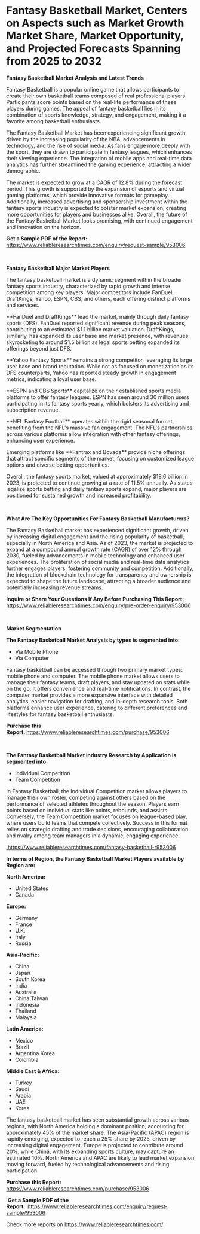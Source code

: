 <p><h1>Fantasy Basketball Market, Centers on Aspects such as Market Growth Market Share, Market Opportunity, and Projected Forecasts Spanning from 2025 to 2032</h1></p><p><strong>Fantasy Basketball Market Analysis and Latest Trends</strong></p>
<p><p>Fantasy Basketball is a popular online game that allows participants to create their own basketball teams composed of real professional players. Participants score points based on the real-life performance of these players during games. The appeal of fantasy basketball lies in its combination of sports knowledge, strategy, and engagement, making it a favorite among basketball enthusiasts.</p><p>The Fantasy Basketball Market has been experiencing significant growth, driven by the increasing popularity of the NBA, advancements in technology, and the rise of social media. As fans engage more deeply with the sport, they are drawn to participate in fantasy leagues, which enhances their viewing experience. The integration of mobile apps and real-time data analytics has further streamlined the gaming experience, attracting a wider demographic.</p><p>The market is expected to grow at a CAGR of 12.8% during the forecast period. This growth is supported by the expansion of esports and virtual gaming platforms, which provide innovative formats for gameplay. Additionally, increased advertising and sponsorship investment within the fantasy sports industry is expected to bolster market expansion, creating more opportunities for players and businesses alike. Overall, the future of the Fantasy Basketball Market looks promising, with continued engagement and innovation on the horizon.</p></p>
<p><strong>Get a Sample PDF of the Report:&nbsp;</strong> <a href="https://www.reliableresearchtimes.com/enquiry/request-sample/953006?utm_campaign=2931&utm_medium=2&utm_source=Github&utm_content=ia&utm_term=07032025&utm_id=fantasy-basketball">https://www.reliableresearchtimes.com/enquiry/request-sample/953006</a></p>
<p>&nbsp;</p>
<p><strong>Fantasy Basketball Major Market Players</strong></p>
<p><p>The fantasy basketball market is a dynamic segment within the broader fantasy sports industry, characterized by rapid growth and intense competition among key players. Major competitors include FanDuel, DraftKings, Yahoo, ESPN, CBS, and others, each offering distinct platforms and services.</p><p>**FanDuel and DraftKings** lead the market, mainly through daily fantasy sports (DFS). FanDuel reported significant revenue during peak seasons, contributing to an estimated $1.1 billion market valuation. DraftKings, similarly, has expanded its user base and market presence, with revenues skyrocketing to around $1.5 billion as legal sports betting expanded its offerings beyond just DFS.</p><p>**Yahoo Fantasy Sports** remains a strong competitor, leveraging its large user base and brand reputation. While not as focused on monetization as its DFS counterparts, Yahoo has reported steady growth in engagement metrics, indicating a loyal user base.</p><p>**ESPN and CBS Sports** capitalize on their established sports media platforms to offer fantasy leagues. ESPN has seen around 30 million users participating in its fantasy sports yearly, which bolsters its advertising and subscription revenue.</p><p>**NFL Fantasy Football** operates within the rigid seasonal format, benefiting from the NFL's massive fan engagement. The NFL's partnerships across various platforms allow integration with other fantasy offerings, enhancing user experience.</p><p>Emerging platforms like **Fantrax and Bovada** provide niche offerings that attract specific segments of the market, focusing on customized league options and diverse betting opportunities. </p><p>Overall, the fantasy sports market, valued at approximately $18.6 billion in 2023, is projected to continue growing at a rate of 11.5% annually. As states legalize sports betting and daily fantasy sports expand, major players are positioned for sustained growth and increased profitability.</p></p>
<p>&nbsp;</p>
<p><strong>What Are The Key Opportunities For Fantasy Basketball Manufacturers?</strong></p>
<p><p>The Fantasy Basketball market has experienced significant growth, driven by increasing digital engagement and the rising popularity of basketball, especially in North America and Asia. As of 2023, the market is projected to expand at a compound annual growth rate (CAGR) of over 12% through 2030, fueled by advancements in mobile technology and enhanced user experiences. The proliferation of social media and real-time data analytics further engages players, fostering community and competition. Additionally, the integration of blockchain technology for transparency and ownership is expected to shape the future landscape, attracting a broader audience and potentially increasing revenue streams.</p></p>
<p><strong>Inquire or Share Your Questions If Any Before Purchasing This Report:</strong> <a href="https://www.reliableresearchtimes.com/enquiry/pre-order-enquiry/953006?utm_campaign=2931&utm_medium=2&utm_source=Github&utm_content=ia&utm_term=07032025&utm_id=fantasy-basketball">https://www.reliableresearchtimes.com/enquiry/pre-order-enquiry/953006</a></p>
<p>&nbsp;</p>
<p><strong>Market Segmentation</strong></p>
<p><strong>The Fantasy Basketball Market Analysis by types is segmented into:</strong></p>
<p><ul><li>Via Mobile Phone</li><li>Via Computer</li></ul></p>
<p><p>Fantasy basketball can be accessed through two primary market types: mobile phone and computer. The mobile phone market allows users to manage their fantasy teams, draft players, and stay updated on stats while on the go. It offers convenience and real-time notifications. In contrast, the computer market provides a more expansive interface with detailed analytics, easier navigation for drafting, and in-depth research tools. Both platforms enhance user experience, catering to different preferences and lifestyles for fantasy basketball enthusiasts.</p></p>
<p><strong>Purchase this Report:&nbsp;</strong><a href="https://www.reliableresearchtimes.com/purchase/953006?utm_campaign=2931&utm_medium=2&utm_source=Github&utm_content=ia&utm_term=07032025&utm_id=fantasy-basketball">https://www.reliableresearchtimes.com/purchase/953006</a></p>
<p>&nbsp;</p>
<p><strong>The Fantasy Basketball Market Industry Research by Application is segmented into:</strong></p>
<p><ul><li>Individual Competition</li><li>Team Competition</li></ul></p>
<p><p>In Fantasy Basketball, the Individual Competition market allows players to manage their own roster, competing against others based on the performance of selected athletes throughout the season. Players earn points based on individual stats like points, rebounds, and assists. Conversely, the Team Competition market focuses on league-based play, where users build teams that compete collectively. Success in this format relies on strategic drafting and trade decisions, encouraging collaboration and rivalry among team managers in a dynamic, engaging experience.</p></p>
<p><a href="https://www.reliableresearchtimes.com/fantasy-basketball-r953006?utm_campaign=2931&utm_medium=2&utm_source=Github&utm_content=ia&utm_term=07032025&utm_id=fantasy-basketball">&nbsp;https://www.reliableresearchtimes.com/fantasy-basketball-r953006</a></p>
<p><strong>In terms of Region, the Fantasy Basketball Market Players available by Region are:</strong></p>
<p>
    <p> <strong> North America: </strong>
        <ul>
            <li>United States</li>
            <li>Canada</li>
        </ul>
        </p> 
    <p> <strong> Europe: </strong>
        <ul>
            <li>Germany</li>
            <li>France</li>
            <li>U.K.</li>
            <li>Italy</li>
            <li>Russia</li>
        </ul>
        </p> 
    <p> <strong> Asia-Pacific: </strong>
        <ul>
            <li>China</li>
            <li>Japan</li>
            <li>South Korea</li>
            <li>India</li>
            <li>Australia</li>
            <li>China Taiwan</li>
            <li>Indonesia</li>
            <li>Thailand</li>
            <li>Malaysia</li>
        </ul>
        </p> 
    <p> <strong> Latin America: </strong>
        <ul>
            <li>Mexico</li>
            <li>Brazil</li>
            <li>Argentina Korea</li>
            <li>Colombia</li>
        </ul>
        </p> 
    <p> <strong> Middle East & Africa: </strong>
        <ul>
            <li>Turkey</li>
            <li>Saudi</li>
            <li>Arabia</li>
            <li>UAE</li>
            <li>Korea</li>
        </ul>
    </p>
    </p>
<p><p>The fantasy basketball market has seen substantial growth across various regions, with North America holding a dominant position, accounting for approximately 45% of the market share. The Asia-Pacific (APAC) region is rapidly emerging, expected to reach a 25% share by 2025, driven by increasing digital engagement. Europe is projected to contribute around 20%, while China, with its expanding sports culture, may capture an estimated 10%. North America and APAC are likely to lead market expansion moving forward, fueled by technological advancements and rising participation.</p></p>
<p><strong>Purchase this Report: </strong><a href="https://www.reliableresearchtimes.com/purchase/953006?utm_campaign=2931&utm_medium=2&utm_source=Github&utm_content=ia&utm_term=07032025&utm_id=fantasy-basketball">https://www.reliableresearchtimes.com/purchase/953006</a></p>
<p>&nbsp;<strong>Get a Sample PDF of the Report:&nbsp;&nbsp;</strong><a href="https://www.reliableresearchtimes.com/enquiry/request-sample/953006?utm_campaign=2931&utm_medium=2&utm_source=Github&utm_content=ia&utm_term=07032025&utm_id=fantasy-basketball">https://www.reliableresearchtimes.com/enquiry/request-sample/953006</a></p>
<p><strong></strong></p>
<p>Check more reports on <a href="https://www.reliableresearchtimes.com/?utm_campaign=2931&utm_medium=2&utm_source=Github&utm_content=ia&utm_term=07032025&utm_id=fantasy-basketball">https://www.reliableresearchtimes.com/</a></p>